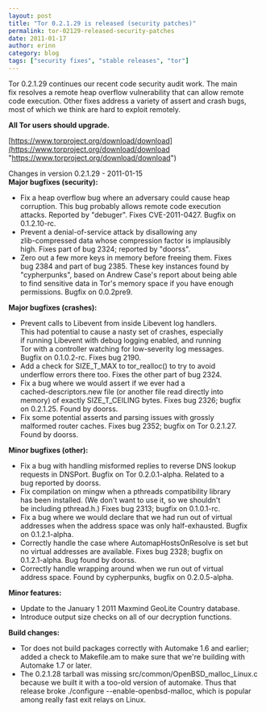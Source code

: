 ```yaml
---
layout: post
title: "Tor 0.2.1.29 is released (security patches)"
permalink: tor-02129-released-security-patches
date: 2011-01-17
author: erinn
category: blog
tags: ["security fixes", "stable releases", "tor"]
---
```


Tor 0.2.1.29 continues our recent code security audit work. The main  
fix resolves a remote heap overflow vulnerability that can allow remote  
code execution. Other fixes address a variety of assert and crash bugs,  
most of which we think are hard to exploit remotely.

**All Tor users should upgrade.**

[https://www.torproject.org/download/download](https://www.torproject.org/download/download "https://www.torproject.org/download/download")

Changes in version 0.2.1.29 - 2011-01-15  
**Major bugfixes (security):**

- Fix a heap overflow bug where an adversary could cause heap  
 corruption. This bug probably allows remote code execution  
 attacks. Reported by "debuger". Fixes CVE-2011-0427. Bugfix on  
 0.1.2.10-rc.
- Prevent a denial-of-service attack by disallowing any  
 zlib-compressed data whose compression factor is implausibly  
 high. Fixes part of bug 2324; reported by "doorss".
- Zero out a few more keys in memory before freeing them. Fixes  
 bug 2384 and part of bug 2385. These key instances found by  
 "cypherpunks", based on Andrew Case's report about being able  
 to find sensitive data in Tor's memory space if you have enough  
 permissions. Bugfix on 0.0.2pre9.

**Major bugfixes (crashes):**

- Prevent calls to Libevent from inside Libevent log handlers.  
 This had potential to cause a nasty set of crashes, especially  
 if running Libevent with debug logging enabled, and running  
 Tor with a controller watching for low-severity log messages.  
 Bugfix on 0.1.0.2-rc. Fixes bug 2190.
- Add a check for SIZE\_T\_MAX to tor\_realloc() to try to avoid  
 underflow errors there too. Fixes the other part of bug 2324.
- Fix a bug where we would assert if we ever had a  
 cached-descriptors.new file (or another file read directly into  
 memory) of exactly SIZE\_T\_CEILING bytes. Fixes bug 2326; bugfix  
 on 0.2.1.25. Found by doorss.
- Fix some potential asserts and parsing issues with grossly  
 malformed router caches. Fixes bug 2352; bugfix on Tor 0.2.1.27.  
 Found by doorss.

**Minor bugfixes (other):**

- Fix a bug with handling misformed replies to reverse DNS lookup  
 requests in DNSPort. Bugfix on Tor 0.2.0.1-alpha. Related to a  
 bug reported by doorss.
- Fix compilation on mingw when a pthreads compatibility library  
 has been installed. (We don't want to use it, so we shouldn't  
 be including pthread.h.) Fixes bug 2313; bugfix on 0.1.0.1-rc.
- Fix a bug where we would declare that we had run out of virtual  
 addresses when the address space was only half-exhausted. Bugfix  
 on 0.1.2.1-alpha.
- Correctly handle the case where AutomapHostsOnResolve is set but  
 no virtual addresses are available. Fixes bug 2328; bugfix on  
 0.1.2.1-alpha. Bug found by doorss.
- Correctly handle wrapping around when we run out of virtual  
 address space. Found by cypherpunks, bugfix on 0.2.0.5-alpha.

**Minor features:**

- Update to the January 1 2011 Maxmind GeoLite Country database.
- Introduce output size checks on all of our decryption functions.

**Build changes:**

- Tor does not build packages correctly with Automake 1.6 and earlier;  
 added a check to Makefile.am to make sure that we're building with  
 Automake 1.7 or later.
- The 0.2.1.28 tarball was missing src/common/OpenBSD\_malloc\_Linux.c  
 because we built it with a too-old version of automake. Thus that  
 release broke ./configure --enable-openbsd-malloc, which is popular  
 among really fast exit relays on Linux.

